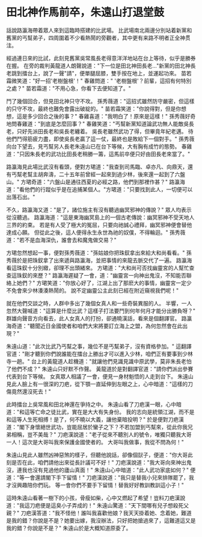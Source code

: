# 田北神作馬前卒，朱遠山打退堂鼓

話說路瀛海帶着眾人來到這臨時搭建的比武場。 比武場南北兩邊分別站着新黨和舊黨的丐幫弟子，四周圍着不少看熱鬧的旁觀者，其中更有来路不明者正全神贯注。

經過連日來的比試，此刻見舊黨吳常風長老得意洋洋地站在台上等待，似乎是勝券在握。 在旁的裁判黃龍道人朗聲說道："下一位是田北神田長老..."新黨的田北神長老跳到擂台上，說了一聲"請"，便單腿屈膝，雙手按在地上，並運起功來。 苗若霜微笑道："好一招'老樹盤根'！" 春雞問道：" '老樹盤根'？前輩，這招有何特別之處？" 苗若霜道："不用心急，你看下去便知道了。"

鬥了幾個回合，但見田北神只守不攻。 孫秀薇道："這招式雖然防守嚴密，但這樣的只守不攻，最終也難免會露出破綻的。" 苗若霜笑道："你說得對，但是你想想，這是多少回合之後的事？" 春雞喜道："我明白了！原來是這樣！" 孫秀薇好奇地問春雞道："到底是怎麼回事？" 春雞笑道："丐幫新黨知道論武功無人能敵吳長老，只好先派田長老和吳長老纏着。 吳長老雖然武功了得，但畢竟年紀老邁。 待他們鬥得筋疲力盡，即使吳長老贏了這一仗，最終也是敗給下一個對手。" 孫秀薇向台下望去，見丐幫另人長老朱遠山已在台下等候，大有胸有成竹的態勢。 春雞道："只因朱長老的武功比田長老稍勝一籌，這馬前卒便只好由田長老來當了。"

路瀛海見此場比武沒有看頭，便對方珺道："我查到司馬臨、卓亦凡、向鼎天，還有丐幫老幫主胡奔濤，二十五年前曾經一起來到過少林，後來還一起到了六盤山。" 方珺奇道："六盤山是通往西夏的必經之路，他們到那裡作甚？" 路瀛海道："看他們的行蹤似乎是在追捕某個人。"方珺道："只要找到此人，一切便可以出落石出。"

不久，路瀛海又道："是了，諸位施主有沒有聽過幽冥邪神的傳說？" 眾人均表示從沒聽過。 路瀛海道："這是東海幽冥島上的一個古老傳說：幽冥邪神不受天地人三界的約束。 若是有人受了極大的冤屈，只要向祂誠心禮拜，幽冥邪神便會替他達成心願。 但從此之後，這人便得永生永世為祂的奴僕，不得輪迴。" 孫秀薇道："若不是血海深仇，誰會去和魔鬼做交易？"

方珺忽然想起一事，便對孫秀薇道："孫姑娘你把珠釵拿出來給大和尚看看。" 孫秀薇於是把珠釵拿了出來遞與路瀛海，並把事情的來龍去脈交代了一遍。 路瀛海看這珠釵十分別緻，卻理不出頭緒來。 方珺道："大和尚可否找幽靈宮的人幫忙查查這珠釵的來歷？" 路瀛海遲疑了一會，道："幽靈宮一向神出鬼沒，不知能否聯絡上她們？" 方珺笑道："你放心好了，江湖上出了那麽大的事情，幽靈宮一定少不免會來少林湊湊熱鬧的。 說不定幽靈公主此刻已經在附近窺視我們呢！"

就在他們交談之時，人群中多出了幾個女真人和一些奇裝異服的人。 半響，一人忽然大聲喊道："這算是什麼比武？這樣子打法要鬥到何年何月才能分出勝負呀？" 群雄向聲音方向看去，此人女真人的打扮，卻通曉漢話，看來是個翻譯官。 路瀛海奇道："聽聞近日金國使者和咱們大宋將要訂立海上之盟，為何忽然會在此出現？"

朱遠山道："此次比武乃丐幫之事，幾位不是丐幫弟子，沒有資格參加。" 這翻譯官道："剛才聽到你們說誰能在擂台上勝出才可以進入少林，咱們正有要事到少林寺一趟。" 台上的黃龍道人趁機道："就讓他們見識見識中原武學，莫非朱長老怕了他們不成？" 朱遠山只好默不作聲。 黃龍道於是對翻譯官道："請你們派出參賽代表到台下等候。 女真眾人相議了一會，便見一身材魁悟的人走到台下。 朱遠山見此人臉上有一很深的刀疤，從下顎一直延伸到左眼之上，心中暗道："這樣的刀傷竟然還沒死去！"

此時擂台上吳常風和田北神還在爭持之中。 朱遠山看了刀疤漢一眼，心中暗道："和這等亡命之徒比武，實在是大大有失身份。 我的志向是統領江湖，而不是和這等人生死相搏！是了，何不曉以大義，讓他棄暗投明？" 於是便對刀疤漢道："閣下身懷絕世武功，豈能屈居於蠻子之下？不若加盟到丐幫來，從此你我兄弟相稱，豈不美哉？" 刀疤漢說道："老子從來不聽別人的號令，唯獨只聽我大哥一人！這次是大哥叫我來保護金國使者的。 大哥叫我做事，我從不問為何！"

朱遠山見此人雖然凶神惡煞的樣子，但聽他說話，卻像個獃子，便道："你大哥此刻是否在此，咱們請他出來從長計議可不好！" 刀疤漢說道："我大哥向來神出鬼沒，連我也沒有見過他的廬山真面！" 朱遠山心中暗道："此人武功家底如何？" 便道："等一會還請閣下手下留情！" 刀疤漢說道："我只是替我小兒來排隊罷了，我才沒興趣陪你們玩。 等一會你們不要手下留情！替我好好教訓教訓這小子！"

這時朱遠山看著一樹下的小孩，骨瘦如柴，心中又燃起了希望！豈料刀疤漢說道："我這刀疤便是這臭小子弄成的！" 朱遠山驚道："天下間哪有兒子想殺死父親？" 刀疤漢答道："我不怪他！誰叫我喜歡他娘？我天天掛着她、念着她，難道是我的錯？你說是不是？她要出嫁，我沒辦法，只好把她搶過來了，這難道這又是我的錯？你說是不是？" 朱遠山於是大概知道原委了。

